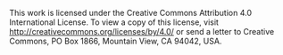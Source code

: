 This work is licensed under the Creative Commons Attribution 4.0 International License. 
To view a copy of this license, visit <http://creativecommons.org/licenses/by/4.0/> or 
send a letter to Creative Commons, PO Box 1866, Mountain View, CA 94042, USA.
